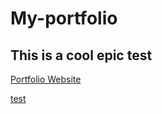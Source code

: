 # My-portfolio

## This is a cool epic test

[Portfolio Website](https://lukewsc.github.io/Year-11-portfolio/)

[test](home.html)
